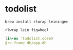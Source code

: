 # todolist

```console
brew install rlwrap leiningen

rlwrap lein figwheel
```

```clj
(in-ns 'todolist.core)
@re-frame.db/app-db
```
